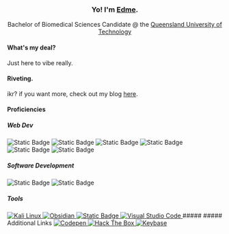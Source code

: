 <h3 align="center">Yo! I'm <a target="_blank" href="https://edamame-v.github.io/about">Edme</a>.</h3>
<p align="center">
    Bachelor of Biomedical Sciences Candidate @ the <a rel="nofollow noopener noreferrer" target="_blank" href="https://qut.edu.au">Queensland University of Technology</a>
</p>

#### What's my deal?
Just here to vibe really.

#### Riveting.
ikr? if you want more, check out my blog [here](https://edamame-v.github.io/about).

#### Proficiencies
##### Web Dev
![Static Badge](https://img.shields.io/badge/HTML5-%23E34F26?style=for-the-badge&logo=html5&logoColor=%23ffffff)
![Static Badge](https://img.shields.io/badge/CSS3-%231572B6?style=for-the-badge&logo=css3&logoColor=%23ffffff)
![Static Badge](https://img.shields.io/badge/Javascript-%23F7DF1E?style=for-the-badge&logo=javascript&logoColor=%23ffffff)
![Static Badge](https://img.shields.io/badge/React--JS-%2361DAFB?style=for-the-badge&logo=react&logoColor=%23ffffff)
![Static Badge](https://img.shields.io/badge/Mermaid-%23FF3670?style=for-the-badge&logo=mermaid&logoColor=%23ffffff)
![Static Badge](https://img.shields.io/badge/Chart%20JS-%23FF6384?style=for-the-badge&logo=chart.js&logoColor=%23ffffff)
##### Software Development
![Static Badge](https://img.shields.io/badge/C%23-%23512BD4?style=for-the-badge&logo=c%23&logoColor=%23ffffff)
![Static Badge](https://img.shields.io/badge/Python-%233776AB?style=for-the-badge&logo=python&logoColor=%23ffffff)
##### Tools
<a href="https://www.kali.org/">
    <img alt="Kali Linux" src="https://img.shields.io/badge/Kali-%23557C94?style=for-the-badge&logo=kali%20linux&logoColor=%23ffffff">
</a>
<a href="https://obsidian.md/">
    <img alt="Obsidian" src="https://img.shields.io/badge/Obsidian-%237C3AED?style=for-the-badge&logo=obsidian&logoColor=%23ffffff">
</a>
<a href="https://git-scm.com/">
    <img alt="Static Badge" src="https://img.shields.io/badge/Git-%23F05032?style=for-the-badge&logo=git&logoColor=%23ffffff">
</a>
<a href="https://code.visualstudio.com/">
    <img alt="Visual Studio Code" src="https://img.shields.io/badge/VS%20Code-%23007ACC?style=for-the-badge&logo=visual%20studio%20code&logoColor=%23ffffff">
</a>
##### 
##### Additional Links
<a href="https://codepen.io/edamame-v">
    <img alt="Codepen" src="https://img.shields.io/badge/Codepen-%23000000?style=for-the-badge&logo=codepen&logoColor=%23ffffff">
</a>
<a href="https://app.hackthebox.com/users/1744080">
    <img alt="Hack The Box" src="https://img.shields.io/badge/HackTheBox-%239FEF00?style=for-the-badge&logo=hackthebox&logoColor=%23ffffff">
</a>
<a href="https://keybase.io/edamamev"> 
    <img alt="Keybase" src="https://img.shields.io/badge/KeyBase-%2333A0FF?style=for-the-badge&logo=keybase&logoColor=%23ffffff">
</a>
